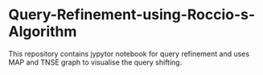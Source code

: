 # Query-Refinement-using-Roccio-s-Algorithm
This repository contains jypytor notebook for query refinement and uses MAP and TNSE graph to visualise the query shifting.
